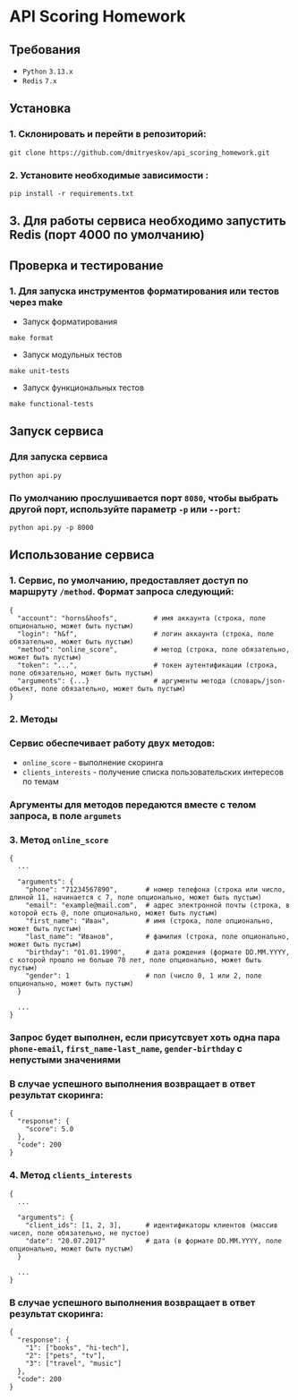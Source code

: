 # API Scoring Homework

## Требования
* `Python` `3.13.x`
* `Redis` `7.x`

## Установка

### 1. Склонировать и перейти в репозиторий:
```
git clone https://github.com/dmitryeskov/api_scoring_homework.git
```

### 2. Установите необходимые зависимости :
```
pip install -r requirements.txt
```

## 3. Для работы сервиса необходимо запустить Redis (порт 4000 по умолчанию)


## Проверка и тестирование

### 1. Для запуска инструментов форматирования или тестов через make

* Запуск форматирования
```
make format
```

* Запуск модульных тестов
```
make unit-tests
```

* Запуск функциональных тестов
```
make functional-tests
```

## Запуск сервиса

### Для запуска сервиса
```
python api.py
```

### По умолчанию прослушивается порт `8080`, чтобы выбрать другой порт, используйте параметр `-p` или `--port`:
```
python api.py -p 8000
```

## Использование сервиса

### 1. Сервис, по умолчанию, предоставляет доступ по маршруту `/method`. Формат запроса следующий:
```
{
  "account": "horns&hoofs",         # имя аккаунта (строка, поле опционально, может быть пустым)
  "login": "h&f",                   # логин аккаунта (строка, поле обязательно, может быть пустым)
  "method": "online_score",         # метод (строка, поле обязательно, может быть пустым)
  "token": "...",                   # токен аутентификации (строка, поле обязательно, может быть пустым)
  "arguments": {...}                # аргументы метода (словарь/json-объект, поле обязательно, может быть пустым)
}
```

### 2. Методы

### Сервис обеспечивает работу двух методов:

* `online_score` - выполнение скоринга
* `clients_interests` - получение списка пользовательских интересов по темам

### Аргументы для методов передаются вместе с телом запроса, в поле `argumets`

### 3. Метод `online_score`

```
{
  ...

  "arguments": {
    "phone": "71234567890",       # номер телефона (строка или число, длиной 11, начинается с 7, поле опционально, может быть пустым)
    "email": "example@mail.com",  # адрес электронной почты (строка, в которой есть @, поле опционально, может быть пустым)
    "first_name": "Иван",         # имя (строка, поле опционально, может быть пустым)
    "last_name": "Иванов",        # фамилия (строка, поле опционально, может быть пустым)
    "birthday": "01.01.1990",     # дата рождения (формате DD.MM.YYYY, с которой прошло не больше 70 лет, поле опционально, может быть пустым)
    "gender": 1                   # пол (число 0, 1 или 2, поле опционально, может быть пустым)
  }

  ...
}
```
### Запрос будет выполнен, если присутсвует хоть одна пара `phone-email`, `first_name-last_name`, `gender-birthday` с непустыми значениями

### В случае успешного выполнения возвращает в ответ результат скоринга:
```
{
  "response": {
    "score": 5.0
  },
  "code": 200
}
```

### 4. Метод `clients_interests`

```
{
  ...

  "arguments": {
    "client_ids": [1, 2, 3],      # идентификаторы клиентов (массив чисел, поле обязательно, не пустое)
    "date": "20.07.2017"          # дата (в формате DD.MM.YYYY, поле опционально, может быть пустым)
  }

  ...
}
```

### В случае успешного выполнения возвращает в ответ результат скоринга:
```
{
  "response": {
    "1": ["books", "hi-tech"],
    "2": ["pets", "tv"],
    "3": ["travel", "music"]
  },
  "code": 200
}
```
